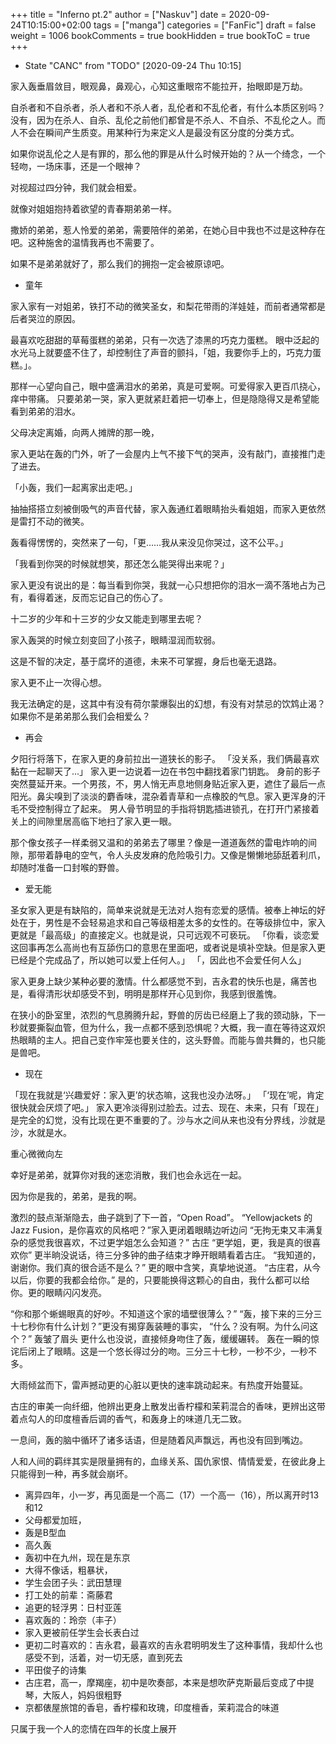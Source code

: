 +++
title = "Inferno pt.2"
author = ["Naskuv"]
date = 2020-09-24T10:15:00+02:00
tags = ["manga"]
categories = ["FanFic"]
draft = false
weight = 1006
bookComments = true
bookHidden = true
bookToC = true
+++

-   State "CANC"       from "TODO"       <span class="timestamp-wrapper"><span class="timestamp">[2020-09-24 Thu 10:15]</span></span>

家入轰垂眉敛目，眼观鼻，鼻观心，心知这重眼帘不能拉开，抬眼即是万劫。

自杀者和不自杀者，杀人者和不杀人者，乱伦者和不乱伦者，有什么本质区别吗？没有，因为在杀人、自杀、乱伦之前他们都曾是不杀人、不自杀、不乱伦之人。而人不会在瞬间产生质变。用某种行为来定义人是最没有区分度的分类方式。

如果你说乱伦之人是有罪的，那么他的罪是从什么时候开始的？从一个绮念，一个轻吻，一场床事，还是一个眼神？

对视超过四分钟，我们就会相爱。

就像对姐姐抱持着欲望的青春期弟弟一样。

撒娇的弟弟，惹人怜爱的弟弟，需要陪伴的弟弟，在她心目中我也不过是这种存在吧。这种施舍的温情我再也不需要了。

如果不是弟弟就好了，那么我们的拥抱一定会被原谅吧。

-   童年

家入家有一对姐弟，铁打不动的微笑圣女，和梨花带雨的洋娃娃，而前者通常都是后者哭泣的原因。

最喜欢吃甜甜的草莓蛋糕的弟弟，只有一次选了漆黑的巧克力蛋糕。
眼中泛起的水光马上就要盛不住了，却控制住了声音的颤抖，「姐，我要你手上的，巧克力蛋糕。」。

那样一心望向自己，眼中盛满泪水的弟弟，真是可爱啊。可爱得家入更百爪挠心，痒中带痛。
只要弟弟一哭，家入更就紧赶着把一切奉上，但是隐隐得又是希望能看到弟弟的泪水。

父母决定离婚，向两人摊牌的那一晚，

家入更站在轰的门外，听了一会屋内上气不接下气的哭声，没有敲门，直接推门走了进去。

「小轰，我们一起离家出走吧。」

抽抽搭搭立刻被倒吸气的声音代替，家入轰通红着眼睛抬头看姐姐，而家入更依然是雷打不动的微笑。

轰看得愣愣的，突然来了一句，「更……我从来没见你哭过，这不公平。」

「我看到你哭的时候就想笑，那还怎么能哭得出来呢？」

家入更没有说出的是：每当看到你哭，我就一心只想把你的泪水一滴不落地占为己有，看得着迷，反而忘记自己的伤心了。

十二岁的少年和十三岁的少女又能走到哪里去呢？

家入轰哭的时候立刻变回了小孩子，眼睛湿润而软弱。

这是不智的决定，基于腐坏的道德，未来不可掌握，身后也毫无退路。

家入更不止一次得心想。

我无法确定的是，这其中有没有荷尔蒙爆裂出的幻想，有没有对禁忌的饮鸩止渴？如果你不是弟弟那么我们会相爱么？

-   再会

夕阳行将落下，在家入更的身前拉出一道狭长的影子。
「没关系，我们俩最喜欢黏在一起聊天了...」 家入更一边说着一边在书包中翻找着家门钥匙。
身前的影子突然蔓延开来。一个男孩，不，男人悄无声息地侧身贴近家入更，遮住了最后一点阳光。鼻尖嗅到了淡淡的麝香味，混杂着青草和一点橡胶的气息。家入更浑身的汗毛不受控制得立了起来。
男人骨节明显的手指将钥匙插进锁孔，在打开门紧接着关上的间隙里居高临下地扫了家入更一眼。

那个像女孩子一样柔弱又温和的弟弟去了哪里？像是一道道轰然的雷电炸响的间隙，那带着静电的空气，令人头皮发麻的危险吸引力。又像是懒懒地舔舐着利爪，却随时准备一口封喉的野兽。

-   爱无能

圣女家入更是有缺陷的，简单来说就是无法对人抱有恋爱的感情。被奉上神坛的好处在于，男性是不会轻易追求和自己等级相差太多的女性的。在等级排位中，家入更就是「最高级」的直接定义。也就是说，只可远观不可亵玩。
「你看，谈恋爱这回事再怎么高尚也有互舔伤口的意思在里面吧，或者说是填补空缺。但是家入更已经是个完成品了，所以她可以爱上任何人。」
「，因此也不会爱任何人么」

家入更身上缺少某种必要的激情。什么都感觉不到，吉永君的快乐也是，痛苦也是，看得清形状却感受不到，明明是那样开心见到你，我感到很羞愧。

在狭小的卧室里，浓烈的气息腾腾升起，野兽的厉齿已经磨上了我的颈动脉，下一秒就要撕裂血管，但为什么，我一点都不感到恐惧呢？大概，我一直在等待这双炽热眼睛的主人。把自己变作牢笼也要关住的，这头野兽。而能与兽共舞的，也只能是兽吧。

-   现在

「现在我就是‘兴趣爱好：家入更’的状态嘛，这我也没办法呀。」
「‘现在’呢，肯定很快就会厌烦了吧。」
家入更冷淡得别过脸去。过去、现在、未来，只有「现在」是完全的幻觉，没有比现在更不重要的了。沙与水之间从来也没有分界线，沙就是沙，水就是水。

重心微微向左

幸好是弟弟，就算你对我的迷恋消散，我们也会永远在一起。

因为你是我的，弟弟，是我的啊。

激烈的鼓点渐渐隐去，曲子跳到了下一首，“Open Road”。
“Yellowjackets 的Jazz Fusion，是你喜欢的风格吧？”家入更闭着眼睛边听边问
“无拘无束又丰满复杂的感觉我很喜欢，不过更学姐怎么会知道？” 古庄
“更学姐，更，我是真的很喜欢你”
更半晌没说话，待三分多钟的曲子结束才睁开眼睛看着古庄。
“我知道的，谢谢你。我们真的很合适不是么？” 更的眼中含笑，真挚地说道。
“古庄君，从今以后，你要的我都会给你。”
是的，只要能换得这颗心的自由，我什么都可以给你。更的眼睛闪闪发亮。

“你和那个蜥蜴眼真的好吵。不知道这个家的墙壁很薄么？”
“轰，接下来的三分三十七秒你有什么计划？”更没有揭穿轰装睡的事实，
“什么？没有啊。为什么问这个？” 轰皱了眉头
更什么也没说，直接倾身吻住了轰，缓缓碾转。
轰在一瞬的惊诧后闭上了眼睛。这是一个悠长得过分的吻。三分三十七秒，一秒不少，一秒不多。

大雨倾盆而下，雷声撼动更的心脏以更快的速率跳动起来。有热度开始蔓延。

古庄的审美一向纤细，他辨出更身上散发出香柠檬和茉莉混合的香味，更辨出这带着点勾人的印度檀香后调的香气，和轰身上的味道几无二致。

一息间，轰的脑中循环了诸多话语，但是随着风声飘远，再也没有回到嘴边。

人和人间的羁绊其实是限量拥有的，血缘关系、国仇家恨、情情爱爱，在彼此身上只能得到一种，再多就会崩坏。

-   离异四年，小一岁，再见面是一个高二（17）一个高一（16），所以离开时13和12
-   父母都爱加班，
-   轰是B型血
-   高久轰
-   轰初中在九州，现在是东京
-   大得不像话，粗暴状，
-   学生会团子头：武田慧理
-   打工处的前辈：斋藤君
-   追更的轻浮男：日村亚莲
-   喜欢轰的：玲奈（丰子）
-   家入更被前任学生会长表白过
-   更初二时喜欢的：吉永君，最喜欢的吉永君明明发生了这种事情，我却什么也感受不到，活着，对一切无感，直到死去
-   平田俊子的诗集
-   古庄君，高一，摩羯座，初中是吹奏部，本来是想吹萨克斯最后变成了中提琴，大阪人，妈妈很粗野
-   京都俵屋旅馆的香皂，香柠檬和玫瑰，印度檀香，茉莉混合的味道

只属于我一个人的恋情在四年的长度上展开
